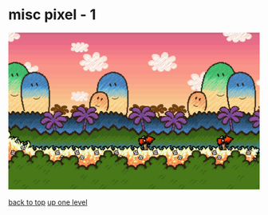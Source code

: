 # misc pixel - 1
[![smw2-1-3-caveofchomprock_enlarged.png](/mobile/misc%20pixel/smw2-1-3-caveofchomprock_enlarged.png "smw2-1-3-caveofchomprock_enlarged.png")](https://raw.githubusercontent.com/buckmanc/wallpapers/main/mobile/misc%20pixel/smw2-1-3-caveofchomprock_enlarged.png)



[back to top](#)
[up one level](/mobile/README.MD)
